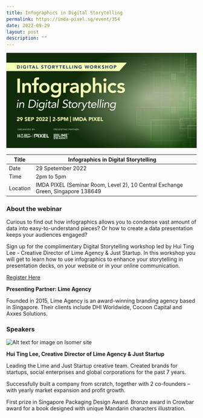 ```yaml
---
title: Infographics in Digital Storytelling
permalink: https://imda-pixel.sg/event/354
date: 2022-09-29
layout: post
description: ""
---
```

![Alt text for image on Isomer site](/images/digital-storytelling/29sepds.png)

| Title | Infographics in Digital Storytelling | | 
| -------- | -------- | --------| 
| Date  | 29 Spetember 2022  | 
| Time  | 2pm to 5pm  |
| Location  | IMDA PIXEL (Seminar Room, Level 2), 10 Central Exchange Green, Singapore 138649 |

### About the webinar 

Curious to find out how infographics allows you to condense vast amount of data into easy-to-understand pieces? Or how to create a data presentation keeps your audiences engaged? 

Sign up for the complimentary Digital Storytelling workshop led by Hui Ting Lee - Creative Director of Lime Agency & Just Startup. In this workshop you will get to learn how to use infographics to enhance your storytelling in presentation decks, on your website or in your online communication.

[Register Here](https://imda-pixel.sg/event/354)

**Presenting Partner: Lime Agency**

Founded in 2015, Lime Agency is an award-winning branding agency based in Singapore. Their clients include DHI Worldwide, Cocoon Capital and Axxes Solutions.

### Speakers 

![Alt text for image on Isomer site](/images/digital-storytelling/huitinglime.png)

**Hui Ting Lee, Creative Director of Lime Agency & Just Startup**

Leading the Lime and Just Startup creative team. Created brands for startups, social enterprises and global corporations for the past 7 years.

Successfully built a company from scratch, together with 2 co-founders – with yearly market expansion and profit growth.

First prize in Singapore Packaging Design Award. Bronze award in Crowbar award for a book designed with unique Mandarin characters illustration.
